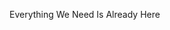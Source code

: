 Everything We Need Is Already Here

<!---
alternoegraha/alternoegraha is a ✨ special ✨ repository because its `README.md` (this file) appears on your GitHub profile.
You can click the Preview link to take a look at your changes.
--->
